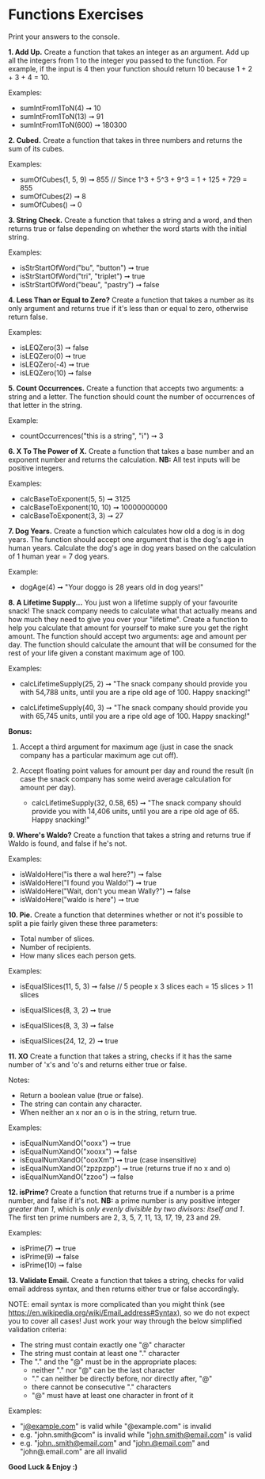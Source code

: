 # Functions Exercises

Print your answers to the console.

**1. Add Up.**
Create a function that takes an integer as an argument. Add up all the integers from 1 to the integer you passed to the function. For example, if the input is 4 then your function should return 10 because 1 + 2 + 3 + 4 = 10.

Examples:
* sumIntFrom1ToN(4) ➞ 10
* sumIntFrom1ToN(13) ➞ 91
* sumIntFrom1ToN(600) ➞ 180300

**2. Cubed.**
Create a function that takes in three numbers and returns the sum of its cubes.

Examples:
* sumOfCubes(1, 5, 9) ➞ 855 // Since 1^3 + 5^3 + 9^3 = 1 + 125 + 729 = 855
* sumOfCubes(2) ➞ 8
* sumOfCubes() ➞ 0

**3. String Check.**
Create a function that takes a string and a word, and then returns true or false depending on whether the word starts with the initial string.


Examples:
* isStrStartOfWord("bu", "button") ➞ true
* isStrStartOfWord("tri", "triplet") ➞ true
* isStrStartOfWord("beau", "pastry") ➞ false

**4. Less Than or Equal to Zero?**
Create a function that takes a number as its only argument and returns true if it's less than or equal to zero, otherwise return false.

Examples:
* isLEQZero(3) ➞ false
* isLEQZero(0) ➞ true
* isLEQZero(-4) ➞ true
* isLEQZero(10) ➞ false

**5. Count Occurrences.**
Create a function that accepts two arguments: a string and a letter. The function should count the number of occurrences of that letter in the string.

Example:
* countOccurrences("this is a string", "i") ➞ 3

**6. X To The Power of X.**
Create a function that takes a base number and an exponent number and returns the calculation. **NB:** All test inputs will be positive integers.

Examples:
* calcBaseToExponent(5, 5) ➞ 3125
* calcBaseToExponent(10, 10) ➞ 10000000000
* calcBaseToExponent(3, 3) ➞ 27

**7. Dog Years.**
Create a function which calculates how old a dog is in dog years. The function should accept one argument that is the dog's age in human years. Calculate the dog's age in dog years based on the calculation of 1 human year = 7 dog years.

Example:
* dogAge(4) ➞ "Your doggo is 28 years old in dog years!"

**8. A Lifetime Supply...**
You just won a lifetime supply of your favourite snack! The snack company needs to calculate what that actually means and how much they need to give you over your "lifetime".  Create a function to help you calculate that amount for yourself to make sure you get the right amount. The function should accept two arguments: age and amount per day. The function should calculate the amount that will be consumed for the rest of your life given a constant maximum age of 100. 

Examples:
* calcLifetimeSupply(25, 2) ➞ "The snack company should provide you with 54,788 units, until you are a ripe old age of 100. Happy snacking!"

* calcLifetimeSupply(40, 3) ➞ "The snack company should provide you with 65,745 units, until you are a ripe old age of 100. Happy snacking!"

**Bonus:** 
1) Accept a third argument for maximum age (just in case the snack company has a particular maximum age cut off). 
2) Accept floating point values for amount per day and round the result (in case the snack company has some weird average calculation for amount per day).

    * calcLifetimeSupply(32, 0.58, 65) ➞ "The snack company should provide you with 14,406 units, until you are a ripe old age of 65. Happy snacking!"

**9. Where's Waldo?**
Create a function that takes a string and returns true if Waldo is found, and false if he's not.

Examples:
* isWaldoHere("is there a wal here?") ➞ false
* isWaldoHere("I found you Waldo!") ➞ true
* isWaldoHere("Wait, don't you mean Wally?") ➞ false
* isWaldoHere("waldo is here") ➞ true

**10. Pie.**
Create a function that determines whether or not it's possible to split a pie fairly given these three parameters:

* Total number of slices.
* Number of recipients.
* How many slices each person gets.

Examples:
* isEqualSlices(11, 5, 3) ➞ false // 5 people x 3 slices each = 15 slices > 11 slices

* isEqualSlices(8, 3, 2) ➞ true
* isEqualSlices(8, 3, 3) ➞ false
* isEqualSlices(24, 12, 2) ➞ true

**11. XO**
Create a function that takes a string, checks if it has the same number of 'x's and 'o's and returns either true or false.

Notes:

* Return a boolean value (true or false).
* The string can contain any character.
* When neither an x nor an o is in the string, return true.

Examples:
* isEqualNumXandO("ooxx") ➞ true
* isEqualNumXandO("xooxx") ➞ false
* isEqualNumXandO("ooxXm") ➞ true (case insensitive)
* isEqualNumXandO("zpzpzpp") ➞ true (returns true if no x and o)
* isEqualNumXandO("zzoo") ➞ false

**12. isPrime?**
Create a function that returns true if a number is a prime number, and false if it's not. **NB:** a prime number is any positive integer *greater than 1*, which is *only evenly divisible by two divisors: itself and 1*. The first ten prime numbers are 2, 3, 5, 7, 11, 13, 17, 19, 23 and 29.

Examples:
* isPrime(7) ➞ true
* isPrime(9) ➞ false
* isPrime(10) ➞ false

**13. Validate Email.**
Create a function that takes a string, checks for valid email address syntax, and then returns either true or false accordingly.

NOTE: email syntax is more complicated than you might think (see https://en.wikipedia.org/wiki/Email_address#Syntax), so we do not expect you to cover all cases! Just work your way through the below simplified validation criteria:

* The string must contain exactly one "@" character
* The string must contain at least one "." character
* The "." and the "@" must be in the appropriate places:
    * neither "." nor "@" can be the last character
    * "." can neither be directly before, nor directly after, "@"
    * there cannot be consecutive "." characters
    * "@" must have at least one character in front of it

Examples:
* "j@example.com" is valid while "@example.com" is invalid
* e.g. "john.smith@com" is invalid while "john.smith@email.com" is valid
* e.g. "john..smith@email.com" and "john.@email.com" and "john@.email.com" are all invalid

**Good Luck & Enjoy :)**


